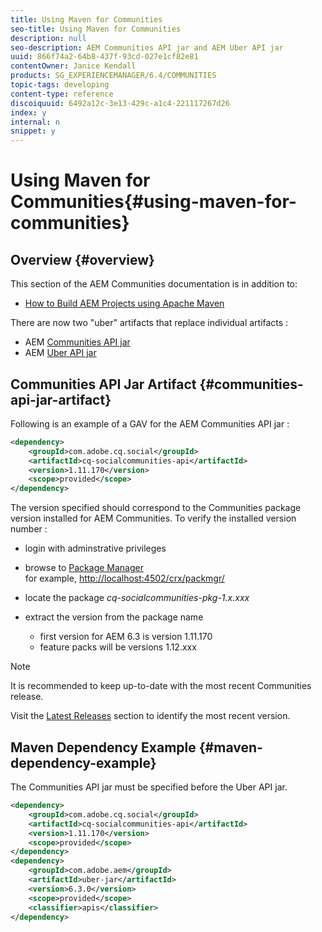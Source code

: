 ```yaml
---
title: Using Maven for Communities
seo-title: Using Maven for Communities
description: null
seo-description: AEM Communities API jar and AEM Uber API jar
uuid: 866f74a2-64b8-437f-93cd-027e1cf82e81
contentOwner: Janice Kendall
products: SG_EXPERIENCEMANAGER/6.4/COMMUNITIES
topic-tags: developing
content-type: reference
discoiquuid: 6492a12c-3e13-429c-a1c4-221117267d26
index: y
internal: n
snippet: y
---
```


# Using Maven for Communities{#using-maven-for-communities}

## Overview {#overview}

This section of the AEM Communities documentation is in addition to:

* [How to Build AEM Projects using Apache Maven](../../sites/developing/using/ht-projects-maven.md)

There are now two "uber" artifacts that replace individual artifacts :

* AEM [Communities API jar](#communitiesapijarartifact)
* AEM [Uber API jar](../../sites/developing/using/ht-projects-maven.md#whatistheuberjar)

## Communities API Jar Artifact {#communities-api-jar-artifact}

Following is an example of a GAV for the AEM Communities API jar :

```xml
<dependency>
    <groupId>com.adobe.cq.social</groupId>
    <artifactId>cq-socialcommunities-api</artifactId>
    <version>1.11.170</version>
    <scope>provided</scope>
</dependency>

```

The version specified should correspond to the Communities package version installed for AEM Communities. To verify the installed version number :

* login with adminstrative privileges
* browse to [Package Manager](../../sites/administering/using/package-manager.md)  
  for example, [http://localhost:4502/crx/packmgr/](http://localhost:4502/crx/packmgr/)

* locate the package *cq-socialcommunities-pkg-1.x.xxx*
* extract the version from the package name

    * first version for AEM 6.3 is version 1.11.170
    * feature packs will be versions 1.12.xxx

>[!NOTE]
>
>It is recommended to keep up-to-date with the most recent Communities release. 
>
>Visit the [Latest Releases](../../communities/using/deploy-communities.md#latestreleases) section to identify the most recent version.

## Maven Dependency Example {#maven-dependency-example}

The Communities API jar must be specified before the Uber API jar.

```xml
<dependency>
    <groupId>com.adobe.cq.social</groupId>
    <artifactId>cq-socialcommunities-api</artifactId>
    <version>1.11.170</version>
    <scope>provided</scope>
</dependency>
<dependency>
    <groupId>com.adobe.aem</groupId>
    <artifactId>uber-jar</artifactId>
    <version>6.3.0</version>
    <scope>provided</scope>
    <classifier>apis</classifier>
</dependency>
```

<!--
Comment Type: draft

<h2>Javadocs</h2>
-->

<!--
Comment Type: draft

<p>The <a href="/sites/developing/using/reference-materials/javadoc/com/adobe/cq/social/package-summary">online javadocs</a> reflect the APIs available in the AEM 6.3 release (Communities version 1.11.170).</p>
<p>When a <a href="../../communities/using/deploy-communities.md#latestfeaturepack">feature pack</a>* is released, its javadoc jar is made available to be loaded into an IDE or downloaded to a local disk, exploded, and referenced using a browser.</p>
<p>For example, the AEM 6.3 javadoc jar is located within this Adobe public repository folder :</p>
<ul>
<li><a href="https://repo.adobe.com/nexus/content/groups/public/com/adobe/cq/social/cq-socialcommunities-api/1.11.170/">https://repo.adobe.com/nexus/content/groups/public/com/adobe/cq/social/cq-socialcommunities-api/1.11.170/</a>
<ul>
<li>cq-socialcommunities-api-1.11.170-javadoc.jar</li>
<li>cq-socialcommunities-api-1.11.170-javadoc.jar.md5</li>
<li>cq-socialcommunities-api-1.11.170-javadoc.jar.sha1</li>
<li>cq-socialcommunities-api-1.11.170.jar</li>
<li>cq-socialcommunities-api-1.11.170.jar.md5</li>
<li>cq-socialcommunities-api-1.11.170.jar.sha1</li>
<li>cq-socialcommunities-api-1.11.170.pom</li>
<li>cq-socialcommunities-api-1.11.170.pom.md5</li>
<li>cq-socialcommunities-api-1.11.170.pom.sha1</li>
</ul> </li>
</ul>
<p>* feature packs for AEM 6.3 Communities are versions labeled 1.12.xxx</p>
-->

